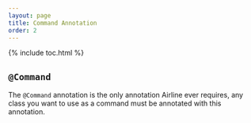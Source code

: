 ```yaml
---
layout: page
title: Command Annotation
order: 2
---
```


{% include toc.html %}

## `@Command`

The `@Command` annotation is the only annotation Airline ever requires, any class you want to use as a command must be annotated with this annotation.